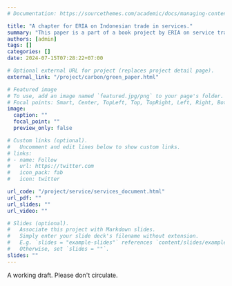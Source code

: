 ```yaml
---
# Documentation: https://sourcethemes.com/academic/docs/managing-content/

title: "A chapter for ERIA on Indonesian trade in services."
summary: "This paper is a part of a book project by ERIA on service trade. I work on Indonesia's general services trade and how it relates to manufacturing production"
authors: [admin]
tags: []
categories: []
date: 2024-07-15T07:28:22+07:00

# Optional external URL for project (replaces project detail page).
external_link: "/project/carbon/green_paper.html"

# Featured image
# To use, add an image named `featured.jpg/png` to your page's folder.
# Focal points: Smart, Center, TopLeft, Top, TopRight, Left, Right, BottomLeft, Bottom, BottomRight.
image:
  caption: ""
  focal_point: ""
  preview_only: false

# Custom links (optional).
#   Uncomment and edit lines below to show custom links.
# links:
# - name: Follow
#   url: https://twitter.com
#   icon_pack: fab
#   icon: twitter

url_code: "/project/service/services_document.html"
url_pdf: ""
url_slides: ""
url_video: ""

# Slides (optional).
#   Associate this project with Markdown slides.
#   Simply enter your slide deck's filename without extension.
#   E.g. `slides = "example-slides"` references `content/slides/example-slides.md`.
#   Otherwise, set `slides = ""`.
slides: ""
---
```


A working draft. Please don't circulate.